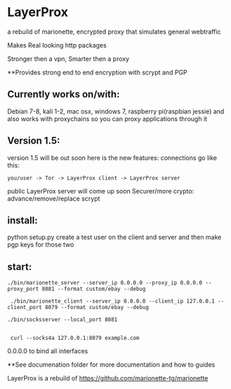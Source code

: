 # LayerProx
a rebuild of marionette, encrypted proxy that simulates general webtraffic

Makes Real looking http packages

Stronger then a vpn, Smarter then a proxy

**Provides strong end to end encryption with scrypt and PGP


Currently works on/with:
-----------------------
Debian 7-8, kali 1-2, mac osx, windows 7, raspberry pi(raspbian jessie)
and also works with proxychains so you can proxy applications through it



Version 1.5:
-----------
version 1.5 will be out soon here is the new features:
connections go like this:
```console
you/user -> Tor -> LayerProx client -> LayerProx server
```
public LayerProx server will come up soon
Securer/more crypto: advance/remove/replace scrypt 


install:
--------
python setup.py
create a test user on the client and server and then make pgp keys for those two

start:
------
```console
./bin/marionette_server --server_ip 0.0.0.0 --proxy_ip 0.0.0.0 --proxy_port 8081 --format custom/ebay --debug

 ./bin/marionette_client --server_ip 0.0.0.0 --client_ip 127.0.0.1 --client_port 8079 --format custom/ebay --debug

./bin/socksserver --local_port 8081


 curl --socks4a 127.0.0.1:8079 example.com
```
0.0.0.0 to bind all interfaces 

**See documenation folder for more documentation and how to guides


LayerProx is a rebuild of https://github.com/marionette-tg/marionette
